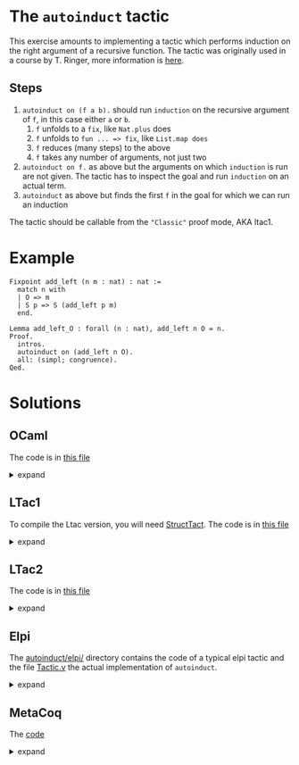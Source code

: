 # The `autoinduct` tactic

This exercise amounts to implementing a tactic which performs induction on the right argument of a recursive function.
The tactic was originally used in a course by T. Ringer, more information is [here](https://dependenttyp.es/classes/fa2022/artifacts/12-custom.html).

## Steps
1. `autoinduct on (f a b).` should run `induction` on the recursive argument of `f`, in this case either `a` or `b`.
   1. `f` unfolds to a `fix`, like `Nat.plus` does
   1. `f` unfolds to `fun ... => fix`, like `List.map does`
   1. `f` reduces (many steps) to the above
   2. `f` takes any number of arguments, not just two
1. `autoinduct on f.` as above but the arguments on which `induction` is run are not given. The tactic has to inspect the goal and run `induction` on an actual term.
2. `autoinduct` as above but finds the first `f` in the goal for which we can run an induction

The tactic should be callable  from the `"Classic"` proof mode, AKA ltac1.

# Example

```coq
Fixpoint add_left (n m : nat) : nat :=
  match n with
  | O => m
  | S p => S (add_left p m)
  end.

Lemma add_left_O : forall (n : nat), add_left n O = n.
Proof.
  intros.
  autoinduct on (add_left n O).
  all: (simpl; congruence).
Qed.
```

# Solutions

## OCaml

The code is in [this file](ocaml/src/autoinduct.ml)

<details>

<summary>expand</summary>

details specific to the OCaml code

</details>

## LTac1

To compile the Ltac version, you will need [StructTact](https://github.com/uwplse/StructTact).
The code is in [this file](ltac/Ltac1.v)

<details>

<summary>expand</summary>

details specific to the Ltac1 code

</details>

## LTac2

The code is in [this file](ltac/Ltac2.v)

<details>

<summary>expand</summary>

details specific to the Ltac2 code

</details>


## Elpi

The [autoinduct/elpi/](elpi/) directory contains the code of a typical elpi tactic and the file
[Tactic.v](elpi/theories/Tactic.v) the actual implementation of `autoinduct`.

<details>

<summary>expand</summary>

details specific to the Elpi code

</details>

## MetaCoq

The [code](metacoq/theories/Autoinduct.v)

<details>

<summary>expand</summary>

details specific to the MetaCoq code

</details>

